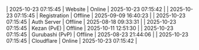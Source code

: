 | 2025-10-23 07:15:45 | Website | Online | 2025-10-23 07:15:42 |
| 2025-10-23 07:15:45 | Registration | Offline | 2025-09-09 16:40:23 |
| 2025-10-23 07:15:45 | Auth Server | Offline | 2025-08-18 09:33:31 |
| 2025-10-23 07:15:45 | Kezan (PvE) | Offline | 2025-10-11 12:51:30 |
| 2025-10-23 07:15:45 | Gurubashi (PvP) | Offline | 2025-08-23 21:44:06 |
| 2025-10-23 07:15:45 | Cloudflare | Online | 2025-10-23 07:15:42 |
